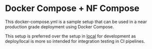 # Docker Compose + NF Compose

This docker-compose.yml is a sample setup that can be used in a near production grade deployment
using Docker Compose.

This setup is preferred over the setup in [local](../../local/) for
development as deploy/local is more so intended for integration testing in CI pipelines.